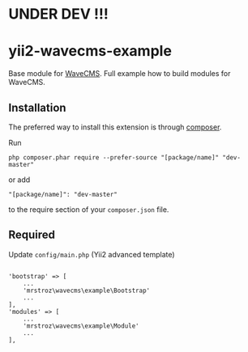 UNDER DEV !!!
=============


# yii2-wavecms-example
Base module for [WaveCMS](https://github.com/mrstroz/yii2-wavecms). Full example how to build modules for WaveCMS.

Installation
------------

The preferred way to install this extension is through [composer](http://getcomposer.org/download/).

Run

```
php composer.phar require --prefer-source "[package/name]" "dev-master"
```

or add

```
"[package/name]": "dev-master"
```

to the require section of your `composer.json` file.


Required
--------

Update `config/main.php` (Yii2 advanced template) 
```

'bootstrap' => [
    ...
    'mrstroz\wavecms\example\Bootstrap'
    ...
],
'modules' => [
    ...
    'mrstroz\wavecms\example\Module'
    ...
],
    


```